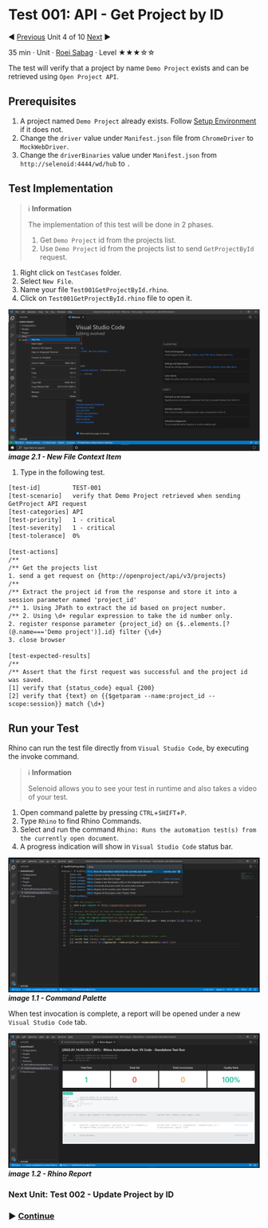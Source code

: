 # Test 001: API - Get Project by ID

:arrow_backward: [Previous](./03.InterceptAndReplicateAPICalls.md) Unit 4 of 10 [Next](./05.Test002UpdateProjectById.md) :arrow_forward:

35 min · Unit · [Roei Sabag](https://www.linkedin.com/in/roei-sabag-247aa18/) · Level ★★★☆☆
  
The test will verify that a project by name `Demo Project` exists and can be retrieved using `Open Project API`.  

## Prerequisites

1. A project named `Demo Project` already exists. Follow [Setup Environment](../Tutorials.SetupEnvironment/00.Module.md) if it does not.
2. Change the `driver` value under `Manifest.json` file from `ChromeDriver` to `MockWebDriver`.
3. Change the `driverBinaries` value under `Manifest.json` from `http://selenoid:4444/wd/hub` to `.`

## Test Implementation

> :information_source: **Information**
>  
> The implementation of this test will be done in 2 phases.
>
> 1. Get `Demo Project` id from the projects list.
> 2. Use `Demo Project` id from the projects list to send `GetProjectById` request.  

1. Right click on `TestCases` folder.
2. Select `New File`.  
3. Name your file `Test001GetProjectById.rhino`.
4. Click on `Test001GetProjectById.rhino` file to open it.  

![image 2.1 - New File Context Item](./Images/m01u02_2.png)  
_**image 2.1 - New File Context Item**_  

1. Type in the following test.

```rhino
[test-id]         TEST-001
[test-scenario]   verify that Demo Project retrieved when sending GetProject API request
[test-categories] API
[test-priority]   1 - critical
[test-severity]   1 - critical
[test-tolerance]  0%

[test-actions]
/**
/** Get the projects list
1. send a get request on {http://openproject/api/v3/projects}
/**
/** Extract the project id from the response and store it into a session parameter named 'project_id'
/** 1. Using JPath to extract the id based on project number.
/** 2. Using \d+ regular expression to take the id number only.
2. register response parameter {project_id} on {$..elements.[?(@.name==='Demo project')].id} filter {\d+}
3. close browser

[test-expected-results]
/**
/** Assert that the first request was successful and the project id was saved.
[1] verify that {status_code} equal {200}
[2] verify that {text} on {{$getparam --name:project_id --scope:session}} match {\d+}
```

## Run your Test

Rhino can run the test file directly from `Visual Studio Code`, by executing the invoke command.  

> :information_source: **Information**
>  
> Selenoid allows you to see your test in runtime and also takes a video of your test.

1. Open command palette by pressing `CTRL`+`SHIFT`+`P`.
2. Type `Rhino` to find Rhino Commands.
3. Select and run the command `Rhino: Runs the automation test(s) from the currently open document`.
4. A progress indication will show in `Visual Studio Code` status bar.  

![image 1.1 - Command Palette](./Images/m01u04_1.png)
_**image 1.1 - Command Palette**_  

When test invocation is complete, a report will be opened under a new `Visual Studio Code` tab.  

![image 1.2 - Rhino Report](./Images/m01u04_2.png)
_**image 1.2 - Rhino Report**_

### Next Unit: Test 002 - Update Project by ID

### :arrow_forward: [Continue](./05.Test002UpdateProjectById.md)
